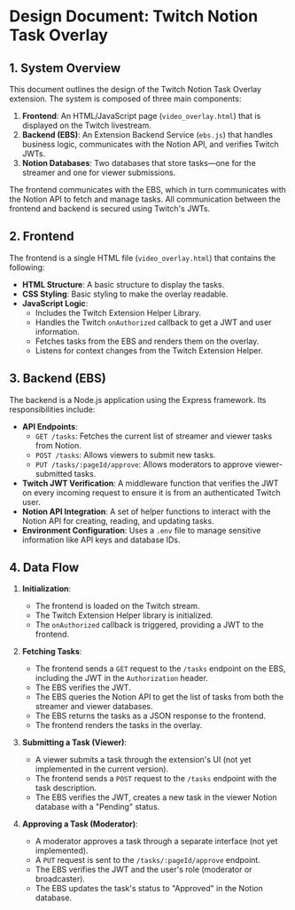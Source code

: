 # Design Document: Twitch Notion Task Overlay

## 1. System Overview

This document outlines the design of the Twitch Notion Task Overlay extension. The system is composed of three main components:

1.  **Frontend**: An HTML/JavaScript page (`video_overlay.html`) that is displayed on the Twitch livestream.
2.  **Backend (EBS)**: An Extension Backend Service (`ebs.js`) that handles business logic, communicates with the Notion API, and verifies Twitch JWTs.
3.  **Notion Databases**: Two databases that store tasks—one for the streamer and one for viewer submissions.

The frontend communicates with the EBS, which in turn communicates with the Notion API to fetch and manage tasks. All communication between the frontend and backend is secured using Twitch's JWTs.

## 2. Frontend

The frontend is a single HTML file (`video_overlay.html`) that contains the following:

-   **HTML Structure**: A basic structure to display the tasks.
-   **CSS Styling**: Basic styling to make the overlay readable.
-   **JavaScript Logic**:
    -   Includes the Twitch Extension Helper Library.
    -   Handles the Twitch `onAuthorized` callback to get a JWT and user information.
    -   Fetches tasks from the EBS and renders them on the overlay.
    -   Listens for context changes from the Twitch Extension Helper.

## 3. Backend (EBS)

The backend is a Node.js application using the Express framework. Its responsibilities include:

-   **API Endpoints**:
    -   `GET /tasks`: Fetches the current list of streamer and viewer tasks from Notion.
    -   `POST /tasks`: Allows viewers to submit new tasks.
    -   `PUT /tasks/:pageId/approve`: Allows moderators to approve viewer-submitted tasks.
-   **Twitch JWT Verification**: A middleware function that verifies the JWT on every incoming request to ensure it is from an authenticated Twitch user.
-   **Notion API Integration**: A set of helper functions to interact with the Notion API for creating, reading, and updating tasks.
-   **Environment Configuration**: Uses a `.env` file to manage sensitive information like API keys and database IDs.

## 4. Data Flow

1.  **Initialization**:
    -   The frontend is loaded on the Twitch stream.
    -   The Twitch Extension Helper library is initialized.
    -   The `onAuthorized` callback is triggered, providing a JWT to the frontend.

2.  **Fetching Tasks**:
    -   The frontend sends a `GET` request to the `/tasks` endpoint on the EBS, including the JWT in the `Authorization` header.
    -   The EBS verifies the JWT.
    -   The EBS queries the Notion API to get the list of tasks from both the streamer and viewer databases.
    -   The EBS returns the tasks as a JSON response to the frontend.
    -   The frontend renders the tasks in the overlay.

3.  **Submitting a Task (Viewer)**:
    -   A viewer submits a task through the extension's UI (not yet implemented in the current version).
    -   The frontend sends a `POST` request to the `/tasks` endpoint with the task description.
    -   The EBS verifies the JWT, creates a new task in the viewer Notion database with a "Pending" status.

4.  **Approving a Task (Moderator)**:
    -   A moderator approves a task through a separate interface (not yet implemented).
    -   A `PUT` request is sent to the `/tasks/:pageId/approve` endpoint.
    -   The EBS verifies the JWT and the user's role (moderator or broadcaster).
    -   The EBS updates the task's status to "Approved" in the Notion database.
